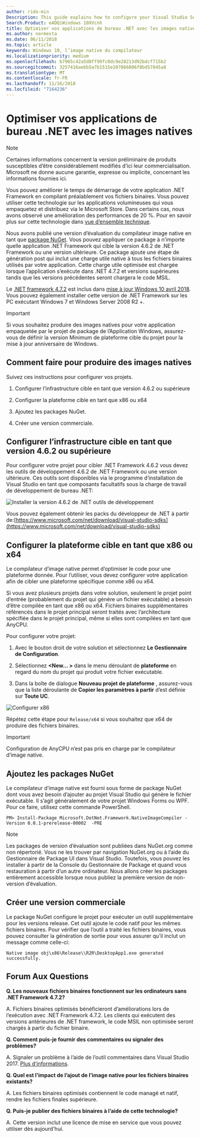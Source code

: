```yaml
---
author: rido-min
Description: This guide explains how to configure your Visual Studio Solution to optimize the application binaries with native images.
Search.Product: eADQiWindows 10XVcnh
title: Optimiser vos applications de bureau .NET avec les images natives
ms.author: normesta
ms.date: 06/11/2018
ms.topic: article
keywords: Windows 10, l’image native du compilateur
ms.localizationpriority: medium
ms.openlocfilehash: b7965c42a5d8ff99fc0dc9e28213d92bdcf715b2
ms.sourcegitcommit: 3257416aebb5a7b1515e107866806f8bd57845a8
ms.translationtype: MT
ms.contentlocale: fr-FR
ms.lasthandoff: 11/16/2018
ms.locfileid: "7164236"
---
```

# <a name="optimize-your-net-desktop-apps-with-native-images"></a>Optimiser vos applications de bureau .NET avec les images natives

> [!NOTE]
> Certaines informations concernent la version préliminaire de produits susceptibles d’être considérablement modifiés d’ici leur commercialisation. Microsoft ne donne aucune garantie, expresse ou implicite, concernant les informations fournies ici.

Vous pouvez améliorer le temps de démarrage de votre application .NET Framework en compilant préalablement vos fichiers binaires. Vous pouvez utiliser cette technologie sur les applications volumineuses qui vous empaquetez et distribuez via le Microsoft Store. Dans certains cas, nous avons observé une amélioration des performances de 20 %. Pour en savoir plus sur cette technologie dans [vue d’ensemble technique](https://github.com/dotnet/coreclr/blob/master/Documentation/botr/readytorun-overview.md).

Nous avons publié une version d’évaluation du compilateur image native en tant que [package NuGet](https://www.nuget.org/packages/Microsoft.DotNet.Framework.NativeImageCompiler). Vous pouvez appliquer ce package à n’importe quelle application .NET Framework qui cible la version 4.6.2 de .NET Framework ou une version ultérieure. Ce package ajoute une étape de génération post qui inclut une charge utile native à tous les fichiers binaires utilisés par votre application. Cette charge utile optimisée est chargée lorsque l’application s’exécute dans .NET 4.7.2 et versions supérieures tandis que les versions précédentes seront chargera le code MSIL.

Le [.NET framework 4.7.2](https://blogs.msdn.microsoft.com/dotnet/2018/04/30/announcing-the-net-framework-4-7-2/) est inclus dans [mise à jour Windows 10 avril 2018](https://blogs.windows.com/windowsexperience/2018/04/30/how-to-get-the-windows-10-april-2018-update/). Vous pouvez également installer cette version de .NET Framework sur les PC exécutant Windows 7 et Windows Server 2008 R2 +.

> [!IMPORTANT]
> Si vous souhaitez produire des images natives pour votre application empaquetée par le projet de package de l’Application Windows, assurez-vous de définir la version Minimum de plateforme cible du projet pour la mise à jour anniversaire de Windows.

## <a name="how-to-produce-native-images"></a>Comment faire pour produire des images natives

Suivez ces instructions pour configurer vos projets.

1. Configurer l’infrastructure cible en tant que version 4.6.2 ou supérieure

2. Configurer la plateforme cible en tant que x86 ou x64 

3. Ajoutez les packages NuGet.

4. Créer une version commerciale.

## <a name="configure-the-target-framework-as-462-or-above"></a>Configurer l’infrastructure cible en tant que version 4.6.2 ou supérieure

Pour configurer votre projet pour cibler .NET Framework 4.6.2 vous devez les outils de développement 4.6.2 de .NET Framework ou une version ultérieure. Ces outils sont disponibles via le programme d’installation de Visual Studio en tant que composants facultatifs sous la charge de travail de développement de bureau .NET:

![Installer la version 4.6.2 de .NET outils de développement](images/desktop-to-uwp/install-4.6.2-devpack.png)

Vous pouvez également obtenir les packs du développeur de .NET à partir de:[https://www.microsoft.com/net/download/visual-studio-sdks](https://www.microsoft.com/net/download/visual-studio-sdks)

## <a name="configure-the-target-platform-as-x86-or-x64"></a>Configurer la plateforme cible en tant que x86 ou x64

Le compilateur d’image native permet d’optimiser le code pour une plateforme donnée. Pour l’utiliser, vous devez configurer votre application afin de cibler une plateforme spécifique comme x86 ou x64.

Si vous avez plusieurs projets dans votre solution, seulement le projet point d’entrée (probablement du projet qui génère un fichier exécutable) a besoin d’être compilée en tant que x86 ou x64. Fichiers binaires supplémentaires référencés dans le projet principal seront traités avec l’architecture spécifiée dans le projet principal, même si elles sont compilées en tant que AnyCPU.

Pour configurer votre projet:

1. Avec le bouton droit de votre solution et sélectionnez **Le Gestionnaire de Configuration**.

2. Sélectionnez **<New... >** dans le menu déroulant de **plateforme** en regard du nom du projet qui produit votre fichier exécutable.

3. Dans la boîte de dialogue **Nouveau projet de plateforme** , assurez-vous que la liste déroulante de **Copier les paramètres à partir** d’est définie sur **Toute UC**.

![Configurer x86](images/desktop-to-uwp/configure-x86.png)

Répétez cette étape pour `Release/x64` si vous souhaitez que x64 de produire des fichiers binaires.

>[!IMPORTANT]
> Configuration de AnyCPU n’est pas pris en charge par le compilateur d’image native.

## <a name="add-the-nuget-packages"></a>Ajoutez les packages NuGet

Le compilateur d’image native est fourni sous forme de package NuGet dont vous avez besoin d’ajouter au projet Visual Studio qui génère le fichier exécutable. Il s’agit généralement de votre projet Windows Forms ou WPF. Pour ce faire, utilisez cette commande PowerShell.

```PS
PM> Install-Package Microsoft.DotNet.Framework.NativeImageCompiler -Version 0.0.1-prerelease-00002  -PRE
```

> [!NOTE]
> Les packages de version d’évaluation sont publiées dans NuGet.org comme non répertorié. Vous ne les trouver par navigation NuGet.org ou à l’aide du Gestionnaire de Package UI dans Visual Studio. Toutefois, vous pouvez les installer à partir de la Console du Gestionnaire de Package et quand vous restauration à partir d’un autre ordinateur. Nous allons créer les packages entièrement accessible lorsque nous publiez la première version de non-version d’évaluation.

## <a name="create-a-release-build"></a>Créer une version commerciale

Le package NuGet configure le projet pour exécuter un outil supplémentaire pour les versions release. Cet outil ajoute le code natif pour les mêmes fichiers binaires.
Pour vérifier que l’outil a traité les fichiers binaires, vous pouvez consulter la génération de sortie pour vous assurer qu’il inclut un message comme celle-ci:

```
Native image obj\x86\Release\\R2R\DesktopApp1.exe generated successfully.
```

## <a name="faq"></a>Forum Aux Questions

**Q. Les nouveaux fichiers binaires fonctionnent sur les ordinateurs sans .NET Framework 4.7.2?**

A. Fichiers binaires optimisés bénéficieront d’améliorations lors de l’exécution avec .NET Framework 4.7.2. Les clients qui exécutent des versions antérieures de .NET framework, le code MSIL non optimisée seront chargés à partir du fichier binaire.

**Q. Comment puis-je fournir des commentaires ou signaler des problèmes?**

A. Signaler un problème à l’aide de l’outil commentaires dans Visual Studio 2017. [Plus d’informations](https://docs.microsoft.com/visualstudio/ide/how-to-report-a-problem-with-visual-studio-2017).

**Q. Quel est l’impact de l’ajout de l’image native pour les fichiers binaires existants?**

A. Les fichiers binaires optimisés contiennent le code managé et natif, rendre les fichiers finales supérieure.

**Q. Puis-je publier des fichiers binaires à l’aide de cette technologie?**

A. Cette version inclut une licence de mise en service que vous pouvez utiliser dès aujourd'hui.
